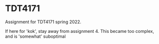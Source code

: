 # TDT4171
Assignment for TDT4171 spring 2022.

If here for 'kok', stay away from assignment 4. This became too complex, and is 'somewhat' suboptimal
